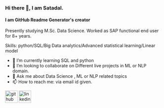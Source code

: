 ### Hi there 👋, I am Satadal.
#### I am GitHub Readme Generator's creator

Presently studying M.Sc. Data Science.
Worked as SAP functional end user for 8+ years.

Skills: python/SQL/Big Data analytics/Advanced statistical learning/Linear model

- 🌱 I’m currently learning SQL and python  
- 👯 I’m looking to collaborate on Different live projects in ML or NLP domain. 
- 💬 Ask me about Data Science , ML or NLP related topics 
- 📫 How to reach me: via email id given. 


[<img src='https://cdn.jsdelivr.net/npm/simple-icons@3.0.1/icons/github.svg' alt='github' height='40'>](https://github.com/https://github.com/SatadalS99)  [<img src='https://cdn.jsdelivr.net/npm/simple-icons@3.0.1/icons/linkedin.svg' alt='linkedin' height='40'>](https://www.linkedin.com/in/https://www.linkedin.com/in/satadals//)  

